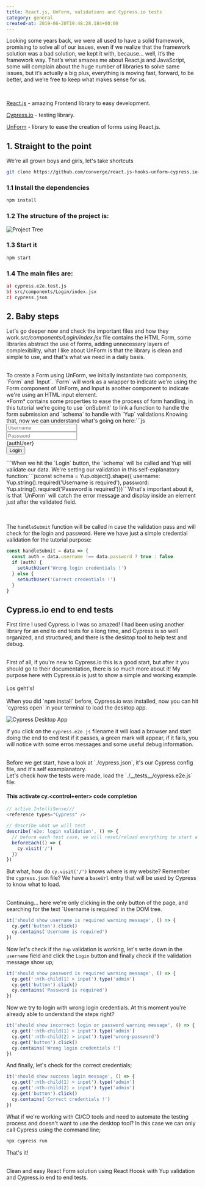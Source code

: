 ```yaml
---
title: React.js, UnForm, validations and Cypress.io tests
category: general
created-at: 2019-06-20T19:48:28.184+00:00
---
```


Looking some years back, we were all used to have a solid framework, promising to solve all of our issues, even if we realize that the framework solution was a bad solution, we kept it with, because… well, it’s the framework way. That’s what amazes me about React.js and JavaScript, some will complain about the huge number of libraries to solve same issues, but it’s actually a big plus, everything is moving fast, forward, to be better, and we’re free to keep what makes sense for us.

<br/>

[React.js](https://reactjs.org/) - amazing Frontend library to easy development.

[Cypress.io](https://www.cypress.io/) - testing library.

[UnForm](https://github.com/Rocketseat/unform) - library to ease the creation of forms using React.js.
<br/>

## 1. Straight to the point

We're all grown boys and girls, let's take shortcuts

```bash
git clone https://github.com/converge/react.js-hooks-unform-cypress.io-tutorial.git
```

### 1.1 Install the dependencies

```bash
npm install
```

### 1.2 The structure of the project is:

![Project Tree](https://converge-space.ams3.digitaloceanspaces.com/joaovanzuita-blog/project_structure.png)

### 1.3 Start it

```bash
npm start
```

### 1.4 The main files are:

```bash
a) cypress.e2e.test.js
b) src/components/Login/index.jsx
c) cypress.json
```

## 2. Baby steps

Let's go deeper now and check the important files and how they work.*src/components/Login/index.jsx* file contains the HTML Form, some libraries abstract the use of forms, adding unnecessary layers of complexibility, what I like about UnForm is that the library is clean and simple to use, and that's what we need in a daily basis.

<br/>
To create a Form using UnForm, we initially instantiate two components, `Form` and `Input`. `Form` will work as a wrapper to indicate we're using the Form component of UnForm, and Input is another component to indicate we're using an HTML input element.

<br/>
*Form* contains some properties to ease the process of form handling, in this tutorial we're going to use `onSubmit` to link a function to handle the form submission and `schema` to handle with `Yup` validations.Knowing that, now we can understand what's going on here:```js<Form onSubmit={handleSubmit} schema={schema}>  <div className="form-item">    <Input name="username" type="text" placeholder="Username" />  </div>  <div className="form-item">    <Input name="password" type="password" placeholder="Password" />  </div>  <span>{authUser}</span>  <div className="form-item">    <button type="submit">Login</button>  </div></Form>```When we hit the `Login` button, the `schema` will be called and Yup will validate our data. We're setting our validation in this self-explanatory function:```jsconst schema = Yup.object().shape({  username: Yup.string().required('Username is required'),  password: Yup.string().required('Password is required')})```What's important about it, is that `UnForm` will catch the error message and display inside an <span> element just after the validated field.

<br/><br/>
The `handleSubmit` function will be called in case the validation pass and will check for the login and password. Here we have just a simple credential validation for the tutorial purpose:

```js
const handleSubmit = data => {
  const auth = data.username !== data.password ? true : false
  if (auth) {
    setAuthUser('Wrong login credentials !')
  } else {
    setAuthUser('Correct credentials !')
  }
}
```

## Cypress.io end to end tests

First time I used Cypress.io I was so amazed! I had been using another library for an end to end tests for a long time, and Cypress is so well organized, and structured, and there is the desktop tool to help test and debug.

<br/>
First of all, if you're new to Cypress.io this is a good start, but after it you should go to their documentation, there is so much more about it! My purpose here with Cypress.io is just to show a simple and working example.
<br/><br/>
Los geht's!
<br/><br/>
When you did `npm install` before, Cypress.io was installed, now you can hit `cypress open` in your terminal to load the desktop app.
<br/>

![Cypress Desktop App](https://converge-space.ams3.digitaloceanspaces.com/joaovanzuita-blog/cypress-app.png)

If you click on the `cypress.e2e.js` filename it will load a browser and start doing the end to end test if it passes, a green mark will appear, if it fails, you will notice with some erros messages and some useful debug information.

<br/>
Before we get start, have a look at `./cypress.json`, it's our Cypress config file, and it's self examplanatory.

<br/>
Let's check how the tests were made, load the `./__tests__/cypress.e2e.js` file:

#### This activate cy.<control+enter> code completion

```js
// active IntelliSense///
<reference types="Cypress" />
```
```js
// describe what we will test
describe('e2e: login validation', () => {
  // before each test case, we will reset/reload everything to start a clean test
  beforeEach(() => {
    cy.visit('/')
  })
})
```

But what, how do `cy.visit('/')` knows where is my website? Remember the `cypress.json` file? We have a `baseUrl` entry that will be used by Cypress to know what to load.

<br/>
Continuing... here we're only clicking in the only button of the page, and searching for the text `Username is required` in the DOM tree.

```js
it('should show username is required warning message', () => {
  cy.get('button').click()
  cy.contains('Username is required')
})
```

Now let's check if the `Yup` validation is working, let's write down in the `username` field and click the `Login` button and finally check if the validation message show up;

```js
it('should show password is required warning message', () => {
  cy.get(':nth-child(1) > input').type('admin')
  cy.get('button').click()
  cy.contains('Password is required')
})
```

Now we try to login with wrong login credentials. At this moment you're already able to understand the steps right?

```js
it('should show incorrect login or password warning message', () => {
  cy.get(':nth-child(1) > input').type('admin')
  cy.get(':nth-child(2) > input').type('wrong-password')
  cy.get('button').click()
  cy.contains('Wrong login credentials !')
})
```

And finally, let's check for the correct credentials;

```js
it('should show success login message', () => {
  cy.get(':nth-child(1) > input').type('admin')
  cy.get(':nth-child(2) > input').type('admin')
  cy.get('button').click()
  cy.contains('Correct credentials !')
})
```

What if we're working with CI/CD tools and need to automate the testing process and doesn't want to use the desktop tool? In this case we can only call Cypress using the command line;

```js
npx cypress run
```

That's it!

<br/>
Clean and easy React Form solution using React Hoosk with Yup validation and Cypress.io end to end tests.